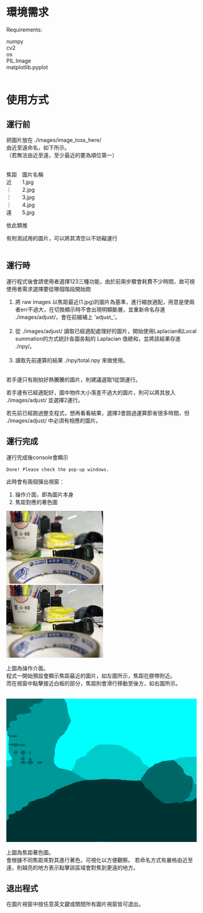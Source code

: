 

# 環境需求

Requirements:

numpy<br>
cv2<br>
os<br>
PIL.Image<br>
matplotlib.pyplot<br>
<br>

# 使用方式

## 運行前

把圖片放在 ./images/image_toss_here/<br>
由近至遠命名，如下所示。<br>
（若無法由近至遠，至少最近的要為順位第一）<br><br>


焦距&emsp;圖片名稱<br>
近&emsp;&emsp;1.jpg <br>
｜&emsp;&emsp;2.jpg<br>
｜&emsp;&emsp;3.jpg<br>
｜&emsp;&emsp;4.jpg<br>
遠&emsp;&emsp;5.jpg<br>



依此類推

有附測試用的圖片，可以將其清空以不妨礙運行<br><br>

## 運行時

運行程式後會請使用者選擇123三種功能，由於前兩步驟會耗費不少時間，故可視使用者需求選擇要從哪個階段開始跑
<br>
1. 將 raw images 以焦距最近(1.jpg)的圖片為基準，進行縮放適配，用意是使兩者err不過大，在切換顯示時不會出現明顯斷層，並重新命名存進 ./images/adjust/，會在前綴補上 'adjust_'。<br><br>
2. 從 ./images/adjust/ 讀取已經適配處理好的圖片，開始使用Laplacian和Local summation的方式統計各圖各點的 Laplacian 值總和，並將該結果存進 ./npy/。<br><br>
3. 讀取先前運算的結果 ./npy/total.npy 來做使用。 <br><br>

若手邊只有剛拍好熱騰騰的圖片，則建議選取1從頭運行。

若手邊有已經適配好，圖中物件大小落差不過大的圖片，則可以將其放入 ./images/adjust/ 並選擇2運行。

若先前已經跑過整支程式，想再看看結果，選擇3會跳過運算節省很多時間，但 ./images/adjust/ 中必須有相應的圖片。


## 運行完成

運行完成後console會顯示<br>
    
    Done! Please check the pop-up windows.
此時會有兩個彈出視窗：
1. 操作介面，即為圖片本身
2. 焦距對應的著色圖

<img src="./md/md1.png" style="zoom:25%" /><img src="./md/md2.png" style="zoom:25%" />

上圖為操作介面。<br>
程式一開始預設會顯示焦距最近的圖片，如左圖所示，焦距在膠帶附近。<br>
而在視窗中點擊接近白板的部分，焦距則會滑行移動至後方，如右圖所示。<br><br>

<img src="./md/md3.png" style="zoom:50%" />

上圖為焦距著色圖。<br>
會根據不同焦距來對其進行著色，可視化以方便觀察。
若命名方式有嚴格由近至遠，則越亮的地方表示點擊該區域會對焦到更遠的地方。

## 退出程式

在圖片視窗中按任意英文鍵或關閉所有圖片視窗皆可退出。




